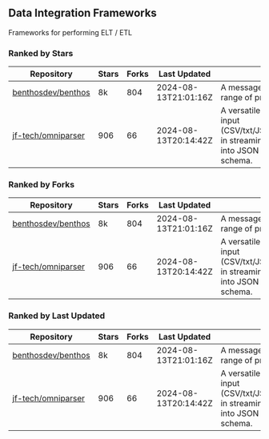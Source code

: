 ## Data Integration Frameworks

Frameworks for performing ELT / ETL

### Ranked by Stars

| Repository | Stars | Forks | Last Updated | Description | 
|------------|-------|-------|--------------|-------------|
| [benthosdev/benthos](https://github.com/benthosdev/benthos) | 8k | 804 | 2024-08-13T21:01:16Z |  A message streaming bridge between a range of protocols. |
| [jf-tech/omniparser](https://github.com/jf-tech/omniparser) | 906 | 66 | 2024-08-13T20:14:42Z |  A versatile ETL library that parses text input (CSV/txt/JSON/XML/EDI/X12/EDIFACT/etc) in streaming fashion and transforms data into JSON output using data-driven schema. |

### Ranked by Forks

| Repository | Stars | Forks | Last Updated | Description | 
|------------|-------|-------|--------------|-------------|
| [benthosdev/benthos](https://github.com/benthosdev/benthos) | 8k | 804 | 2024-08-13T21:01:16Z |  A message streaming bridge between a range of protocols. |
| [jf-tech/omniparser](https://github.com/jf-tech/omniparser) | 906 | 66 | 2024-08-13T20:14:42Z |  A versatile ETL library that parses text input (CSV/txt/JSON/XML/EDI/X12/EDIFACT/etc) in streaming fashion and transforms data into JSON output using data-driven schema. |

### Ranked by Last Updated

| Repository | Stars | Forks | Last Updated | Description | 
|------------|-------|-------|--------------|-------------|
| [benthosdev/benthos](https://github.com/benthosdev/benthos) | 8k | 804 | 2024-08-13T21:01:16Z |  A message streaming bridge between a range of protocols. |
| [jf-tech/omniparser](https://github.com/jf-tech/omniparser) | 906 | 66 | 2024-08-13T20:14:42Z |  A versatile ETL library that parses text input (CSV/txt/JSON/XML/EDI/X12/EDIFACT/etc) in streaming fashion and transforms data into JSON output using data-driven schema. |

